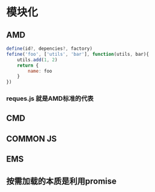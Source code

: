 # 模块化
## AMD
```js
define(id?, depencies?, factory)
fefine('foo', ['utils', 'bar'], function(utils, bar){
    utils.add(1, 2)
    return {
        name: foo
    }
})
```
### reques.js 就是AMD标准的代表

## CMD
## COMMON JS
## EMS
## 按需加载的本质是利用promise